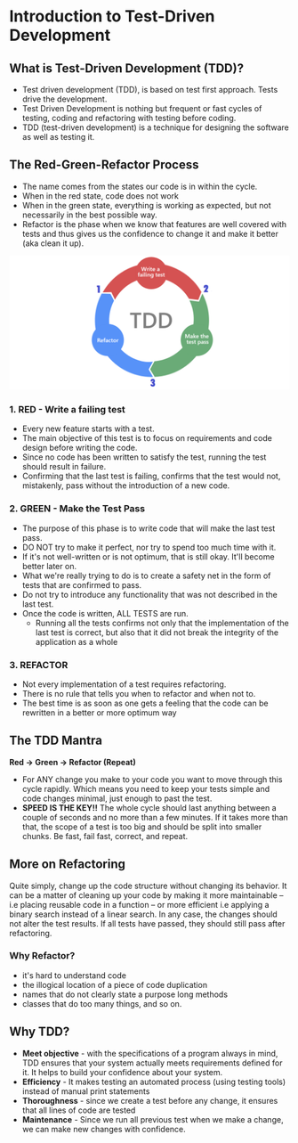# Introduction to Test-Driven Development

## What is Test-Driven Development (TDD)?
* Test driven development (TDD), is based on test first approach. Tests drive the development.
* Test Driven Development is nothing but frequent or fast cycles of testing, coding and refactoring with testing before coding. 
* TDD (test-driven development) is a technique for designing the software as well as testing it.

## The Red-Green-Refactor Process
* The name comes from the states our code is in within the cycle. 
* When in the red state, code does not work
* When in the green state, everything is working as expected, but not necessarily in the best possible way. 
* Refactor is the phase when we know that features are well covered with tests and thus gives us the confidence to change it and make it better (aka clean it up).

![Red-Green-Refactor](RGR.png)

### 1. RED - Write a failing test
* Every new feature starts with a test.
* The main objective of this test is to focus on requirements and code design before writing the code. 
* Since no code has been written to satisfy the test, running the test should result in failure.  
* Confirming that the last test is failing, confirms that the test would not, mistakenly, pass without the introduction of a new code.

### 2. GREEN - Make the Test Pass
* The purpose of this phase is to write code that will make the last test pass.
* DO NOT try to make it perfect, nor try to spend too much time with it. 
* If it's not well-written or is not optimum, that is still okay. It'll become better later on.
* What we're really trying to do is to create a safety net in the form of tests that are confirmed to pass. 
* Do not try to introduce any functionality that was not described in the last test.
* Once the code is written, ALL TESTS are run.
  * Running all the tests confirms not only that the implementation of the last test is correct, but also that it did not break the integrity of the application as a whole

### 3. REFACTOR
* Not every implementation of a test requires refactoring. 
* There is no rule that tells you when to refactor and when not to. 
* The best time is as soon as one gets a feeling that the code can be rewritten in a better or more optimum way

## The TDD Mantra
**Red → Green → Refactor  (Repeat)**   
* For ANY change you make to your code you want to move through this cycle rapidly. Which means you need to keep your tests simple and code changes minimal, just enough to past the test.
* **SPEED IS THE KEY!!**  The whole cycle should last anything between a couple of seconds and no more than a few minutes. If it takes more than that, the scope of a test is too big and should be split into smaller chunks. Be fast, fail fast, correct, and repeat.

## More on Refactoring
Quite simply, change up the code structure without changing its behavior.  It can be a matter of cleaning up your code by making it more maintainable – i.e placing reusable code in a function – or more efficient i.e  applying a binary search instead of a linear search.  In any case, the changes should not alter the test results.  If all tests have passed, they should still pass after refactoring.

### Why Refactor?
* it's hard to understand code
* the illogical location of a piece of code
duplication
* names that do not clearly state a purpose
long methods
* classes that do too many things, and so on. 



## Why TDD?
* **Meet objective** - with the specifications of a program always in mind, TDD ensures that your system actually meets requirements defined for it. It helps to build your confidence about your system.
* **Efficiency** - It makes testing an automated process (using testing tools) instead of manual print statements
* **Thoroughness** - since we create a test before any change, it ensures that all lines of code are tested
* **Maintenance** - Since we run all previous test when we make a change, we can make new changes with confidence.

